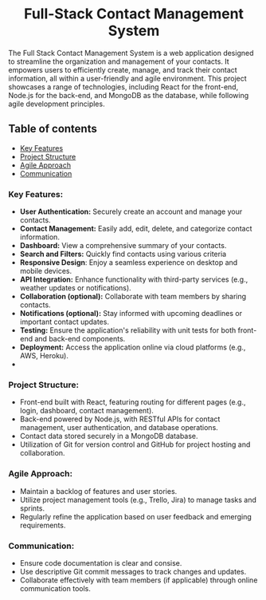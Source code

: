 # <h1 align="center">Full-Stack Contact Management System</h1>

The Full Stack Contact Management System is a web application designed to streamline the organization and management of your contacts. It empowers users to efficiently create, manage, and track their contact information, all within a user-friendly and agile environment. This project showcases a range of technologies, including React for the front-end, Node.js for the back-end, and MongoDB as the database, while following agile development principles.

## Table of contents
- [Key Features](#key-features)
- [Project Structure](#project-structure)
- [Agile Approach](#agile-approach)
- [Communication](#communication)

### Key Features:
* **User Authentication:** Securely create an account and manage your contacts.
* **Contact Management:** Easily add, edit, delete, and categorize contact information.
* **Dashboard:** View a comprehensive summary of your contacts.
* **Search and Filters:** Quickly find contacts using various criteria
* **Responsive Design**: Enjoy a seamless experience on desktop and mobile devices.
* **API Integration:** Enhance functionality with third-party services (e.g., weather updates or notifications).
* **Collaboration (optional):** Collaborate with team members by sharing contacts.
* **Notifications (optional):** Stay informed with upcoming deadlines or important contact updates.
* **Testing:** Ensure the application's reliability with unit tests for both front-end and back-end components.
* **Deployment:** Access the application online via cloud platforms (e.g., AWS, Heroku).
* 

### Project Structure:
* Front-end built with React, featuring routing for different pages (e.g., login, dashboard, contact management).
* Back-end powered by Node.js, with RESTful APIs for contact management, user authentication, and database operations.
* Contact data stored securely in a MongoDB database.
* Utilization of Git for version control and GitHub for project hosting and collaboration.

### Agile Approach:
* Maintain a backlog of features and user stories.
* Utilize project management tools (e.g., Trello, Jira) to manage tasks and sprints.
* Regularly refine the application based on user feedback and emerging requirements.

### Communication:
* Ensure code documentation is clear and consise.
* Use descriptive Git commit messages to track changes and updates.
* Collaborate effectively with team members (if applicable) through online communication tools.